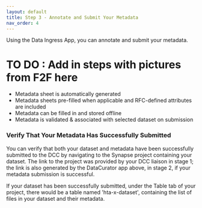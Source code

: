 ```yaml
---
layout: default
title: Step 3 - Annotate and Submit Your Metadata
nav_order: 4
---
```


Using the Data Ingress App, you can annotate and submit your metadata.

# TO DO : Add in steps with pictures from F2F here

- Metadata sheet is automatically generated
- Metadata sheets pre-filled when applicable and RFC-defined attributes are included 
- Metadata can be filled in and stored offline
- Metadata is validated & associated with selected dataset on submission

### Verify That Your Metadata Has Successfully Submitted

You can verify that both your dataset and metadata have been successfully submitted to the DCC by navigating to the Synapse project containing your dataset. The link to the project was provided by your DCC liaison in stage 1; the link is also generated by the DataCurator app above, in stage 2, if your metadata submission is successful.

If your dataset has been successfully submitted, under the Table tab of your project, there would be a table named 'hta-x-dataset', containing the list of files in your dataset and their metadata.